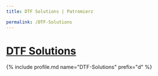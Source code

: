 ```yaml
---
title: DTF Solutions | Patromierz

permalink: /DTF-Solutions
---
```


# [DTF Solutions](https://patronite.pl/DTF-Solutions)

{% include profile.md name="DTF-Solutions" prefix="d" %}
